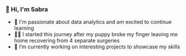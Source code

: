 ### 👋 Hi, I'm Sabra

 - 🌱 I'm passionate about data analytics and am excited to continue learning
 - 🐕‍🦺 I started this journey after my puppy broke my finger leaving me home recovering from 4 separate surgeries
 - 🔭 I’m currently working on interesting projects to showcase my skills
